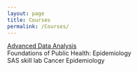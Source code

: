 ```yaml
---
layout: page
title: Courses
permalink: /Courses/
---
```


[Advanced Data Analysis](https://github.com/kijohnson/ADA_Spring_2019)  
Foundations of Public Health: Epidemiology  
SAS skill lab
Cancer Epidemiology  

